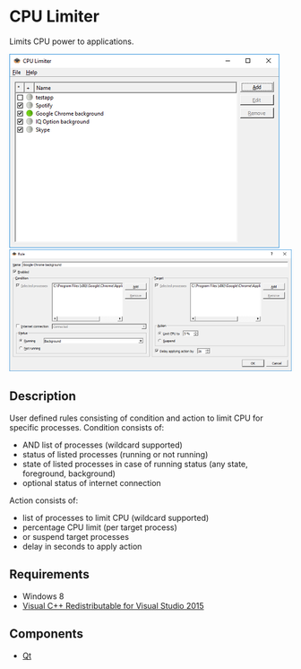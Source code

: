 # CPU Limiter

Limits CPU power to applications.

![](https://raw.githubusercontent.com/martin-kudlicka/cpu-limiter/master/web/mainwindow.png)
![](https://raw.githubusercontent.com/martin-kudlicka/cpu-limiter/master/web/rule.png)

## Description
User defined rules consisting of condition and action to limit CPU for specific processes. Condition consists of:
* AND list of processes (wildcard supported)
* status of listed processes (running or not running)
* state of listed processes in case of running status (any state, foreground, background)
* optional status of internet connection

Action consists of:
* list of processes to limit CPU (wildcard supported)
* percentage CPU limit (per target process)
* or suspend target processes
* delay in seconds to apply action

## Requirements
* Windows 8
* [Visual C++ Redistributable for Visual Studio 2015](https://www.microsoft.com/download/details.aspx?id=48145)

## Components
* [Qt](https://www.qt.io/)
